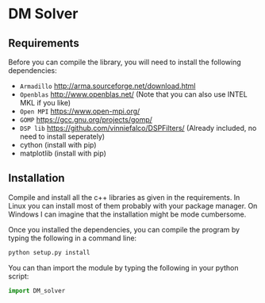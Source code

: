 DM Solver 
=========

Requirements
-------------
Before you can compile the library, you will need to install the following dependencies:

* `Armadillo` http://arma.sourceforge.net/download.html
* `Openblas` http://www.openblas.net/ (Note that you can also use INTEL MKL if you like)
* `Open MPI` https://www.open-mpi.org/
* `GOMP` https://gcc.gnu.org/projects/gomp/
* `DSP lib` https://github.com/vinniefalco/DSPFilters/ (Already included, no need to install seperately)
* cython (install with pip)
* matplotlib (install with pip)



Installation
-------------
Compile and install all the c++ libraries as given in the requirements. In Linux you can install most of them probably with your package manager. On Windows I can imagine that the installation might be mode cumbersome.

Once you installed the dependencies, you can compile the program by typing the following in a command line:
```bash	
python setup.py install
```
You can than import the module by typing the following in your python script:
```python
import DM_solver
```
